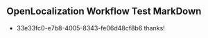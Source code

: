 ## OpenLocalization Workflow Test MarkDown
* 33e33fc0-e7b8-4005-8343-fe06d48cf8b6 thanks!

<!--HONumber=Jul16_HO3-->


